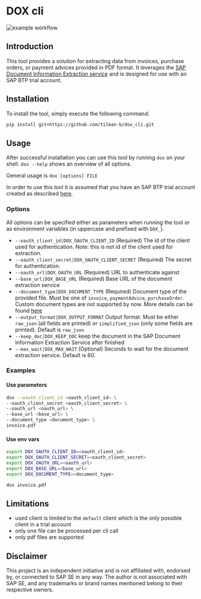 # DOX cli
![example workflow](https://github.com/tilman-b/sap_dox_cli/actions/workflows/python-app.yml/badge.svg)

## Introduction
This tool provides a solution for extracting data from invoices, purchase orders, or payment advices provided in PDF format. 
It leverages the [SAP Document Information Extraction service](https://help.sap.com/docs/document-information-extraction/document-information-extraction/what-is-document-information-extraction) and is designed for use with an SAP BTP trial account.

## Installation
To install the tool, simply execute the following command:
```bash
pip install git+https://github.com/tilman-b/dox_cli.git
```

## Usage
After successful installation you can use this tool by running `dox` on your shell.
`dox --help` shows an overview of all options.

General usage is `dox [options] FILE`

In order to use this tool it is assumed that you have an SAP BTP trial account created as described [here](https://developers.sap.com/tutorials/hcp-create-trial-account.html).
### Options
All options can be specified either as parameters when running the tool or as environment variables (in uppercase and prefixed with `DOX_`).
 - `--oauth_client_id|DOX_OAUTH_CLIENT_ID` 
(Required) The id of the client used for authentication. 
Note: this is not id of the client used for extraction.
 - `--oauth_client_secret|DOX_OAUTH_CLIENT_SECRET` 
(Required) The secret for authentication.
 - `--oauth_url|DOX_OAUTH_URL` 
(Required) URL to authenticate against
 - `--base_url|DOX_BASE_URL`
(Required) Base URL of the document extraction service
 - `--document_type|DOX_DOCUMENT_TYPE`
(Required) Document type of the provided file. Must be one of `invoice`, `paymentAdvice`, `purchaseOrder`.
Custom document types are not supported by now. More details can be found [here](https://help.sap.com/docs/document-information-extraction/document-information-extraction/supported-document-types-and-file-formats)
 - `--output_format|DOX_OUTPUT_FORMAT`
Output format. Must be either `raw_json` (all fields are printed) or `simplified_json` (only some fields are printed). Default is `raw_json`
 - `--keep_doc|DOX_KEEP_DOC` 
keep the document in the SAP Document Information Extraction Service after finished
 - `--max_wait|DOX_MAX_WAIT`
 (Optional) Seconds to wait for the document extraction service. Default is 60.

### Examples

#### Use parameters

```bash
dox --oauth_client_id <oauth_client_id> \
--oauth_client_secret <oauth_client_secret> \
--oauth_url <oauth_url> \
--base_url <base_url> \
--document_type <document_type> \
invoice.pdf
```

#### Use env vars
```bash
export DOX_OAUTH_CLIENT_ID=<oauth_client_id>
export DOX_OAUTH_CLIENT_SECRET=<oauth_client_secret>
export DOX_OAUTH_URL=<oauth_url>
export DOX_BASE_URL=<base_url>
export DOX_DOCUMENT_TYPE=<document_type>

dox invoice.pdf
```


## Limitations
- used client is limited to the `default` client which is the only possible client in a trial account
- only one file can be processed per cli call
- only pdf files are supported

## Disclaimer
This project is an independent initiative and is not affiliated with, endorsed by, or connected to SAP SE in any way. The author is not associated with SAP SE, and any trademarks or brand names mentioned belong to their respective owners.
